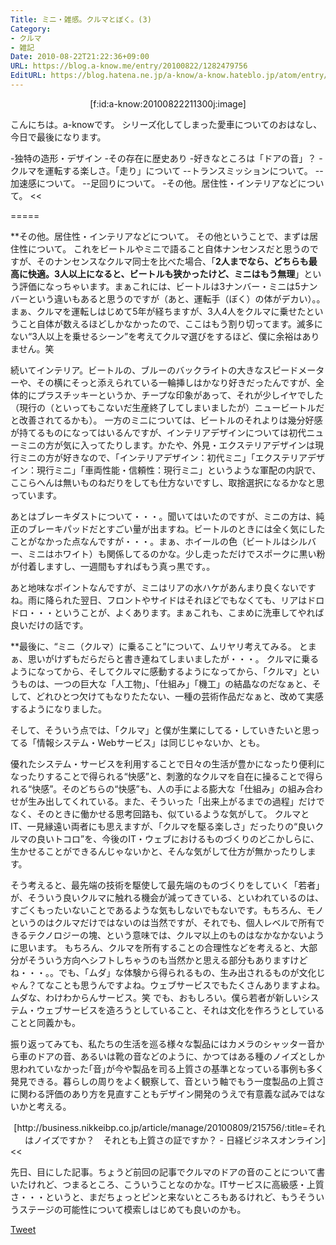 ```yaml
---
Title: ミニ・雑感。クルマとぼく。(3)
Category:
- クルマ
- 雑記
Date: 2010-08-22T21:22:36+09:00
URL: https://blog.a-know.me/entry/20100822/1282479756
EditURL: https://blog.hatena.ne.jp/a-know/a-know.hateblo.jp/atom/entry/12921228815727979811
---
```


<div align = center>[f:id:a-know:20100822211300j:image]</div>


こんにちは。a-knowです。
シリーズ化してしまった愛車についてのおはなし、今日で最後になります。


>>
-独特の造形・デザイン
-その存在に歴史あり
-好きなところは「ドアの音」？
-クルマを運転する楽しさ。「走り」について
--トランスミッションについて。
--加速感について。
--足回りについて。
-その他。居住性・インテリアなどについて。
<<


=====


**その他。居住性・インテリアなどについて。
その他ということで、まずは居住性について。
これをビートルやミニで語ること自体ナンセンスだと思うのですが、そのナンセンスなクルマ同士を比べた場合、「<span style="font-weight:bold;">2人までなら、どちらも最高に快適。3人以上になると、ビートルも狭かったけど、ミニはもう無理</span>」という評価になっちゃいます。まぁこれには、ビートルは3ナンバー・ミニは5ナンバーという違いもあると思うのですが（あと、運転手（ぼく）の体がデカい）。。
まぁ、クルマを運転しはじめて5年が経ちますが、3人4人をクルマに乗せたということ自体が数えるほどしかなかったので、ここはもう割り切ってます。滅多にない“3人以上を乗せるシーン”を考えてクルマ選びをするほど、僕に余裕はありません。笑


続いてインテリア。ビートルの、ブルーのバックライトの大きなスピードメーターや、その横にそっと添えられている一輪挿しはかなり好きだったんですが、全体的にプラスチッキーというか、チープな印象があって、それが少しイヤでした（現行の（といってもこないだ生産終了してしまいましたが）ニュービートルだと改善されてるかも）。
一方のミニについては、ビートルのそれよりは幾分好感が持てるものになってはいるんですが、インテリアデザインについては初代ニューミニの方が気に入ってたりします。かたや、外見・エクステリアデザインは現行ミニの方が好きなので、「インテリアデザイン：初代ミニ」「エクステリアデザイン：現行ミニ」「車両性能・信頼性：現行ミニ」というような軍配の内訳で、ここらへんは無いものねだりをしても仕方ないですし、取捨選択になるかなと思っています。


あとはブレーキダストについて・・・。聞いてはいたのですが、ミニの方は、純正のブレーキパッドだとすごい量が出ますね。ビートルのときには全く気にしたことがなかった点なんですが・・・。まぁ、ホイールの色（ビートルはシルバー、ミニはホワイト）も関係してるのかな。少し走っただけでスポークに黒い粉が付着しますし、一週間もすればもう真っ黒です。。


あと地味なポイントなんですが、ミニはリアの水ハケがあんまり良くないですね。雨に降られた翌日、フロントやサイドはそれほどでもなくても、リアはドロドロ・・・ということが、よくあります。まぁこれも、こまめに洗車してやれば良いだけの話です。


**最後に、“ミニ（クルマ）に乗ること”について、ムリヤリ考えてみる。
とまぁ、思いがけずもだらだらと書き連ねてしまいましたが・・・。
クルマに乗るようになってから、そしてクルマに感動するようになってから、「クルマ」というものは、一つの巨大な「人工物」、「仕組み」「機工」の結晶なのだなぁと、そして、どれひとつ欠けてもなりたたない、一種の芸術作品だなぁと、改めて実感するようになりました。


そして、そういう点では、「クルマ」と僕が生業にしてる・していきたいと思ってる「情報システム・Webサービス」は同じじゃないか、とも。


優れたシステム・サービスを利用することで日々の生活が豊かになったり便利になったりすることで得られる“快感”と、刺激的なクルマを自在に操ることで得られる“快感”。そのどちらの“快感”も、人の手による膨大な「仕組み」の組み合わせが生み出してくれている。また、そういった「出来上がるまでの過程」だけでなく、そのときに働かせる思考回路も、似ているような気がして。
クルマとIT、一見縁遠い両者にも思えますが、「クルマを駆る楽しさ」だったりの“良いクルマの良いトコロ”を、今後のIT・ウェブにおけるものづくりのどこかしらに、生かせることができるんじゃないかと、そんな気がして仕方が無かったりします。


そう考えると、最先端の技術を駆使して最先端のものづくりをしていく「若者」が、そういう良いクルマに触れる機会が減ってきている、といわれているのは、すごくもったいないことであるような気もしないでもないです。もちろん、モノというのはクルマだけではないのは当然ですが、それでも、個人レベルで所有できるテクノロジーの塊、という意味では、クルマ以上のものはなかなかないように思います。
もちろん、クルマを所有することの合理性などを考えると、大部分がそういう方向へシフトしちゃうのも当然かと思える部分もありますけどね・・・。。でも、「ムダ」な体験から得られるもの、生み出されるものが文化じゃん？てなことも思うんですよね。ウェブサービスでもたくさんありますよね。ムダな、わけわからんサービス。笑
でも、おもしろい。僕ら若者が新しいシステム・ウェブサービスを造ろうとしていること、それは文化を作ろうとしていることと同義かも。


>>
振り返ってみても、私たちの生活を巡る様々な製品にはカメラのシャッター音から車のドアの音、あるいは靴の音などのように、かつてはある種のノイズとしか思われていなかった｢音｣が今や製品を司る上質さの基準となっている事例も多く発見できる。暮らしの周りをよく観察して、音という軸でもう一度製品の上質さに関わる評価のあり方を見直すこともデザイン開発のうえで有意義な試みではないかと考える。
<div align=right>[http://business.nikkeibp.co.jp/article/manage/20100809/215756/:title=それはノイズですか？　それとも上質さの証ですか？ - 日経ビジネスオンライン]</div>
<<


先日、目にした記事。ちょうど前回の記事でクルマのドアの音のことについて書いたけれど、つまるところ、こういうことなのかな。ITサービスに高級感・上質さ・・・というと、まだちょっとピンと来ないところもあるけれど、もうそういうステージの可能性について模索しはじめても良いのかも。



<a href="http://twitter.com/share" class="twitter-share-button" data-count="horizontal" data-via="a_know" data-related="CDiT_info" data-lang="ja">Tweet</a><script type="text/javascript" src="//platform.twitter.com/widgets.js"></script>


<script src="https://moshi-moshi.moshimo.works/moshimoshi/a_know_blog/20100822-1282479756?title=%E3%83%9F%E3%83%8B%E3%83%BB%E9%9B%91%E6%84%9F%E3%80%82%E3%82%AF%E3%83%AB%E3%83%9E%E3%81%A8%E3%81%BC%E3%81%8F%E3%80%82(3)"></script>
